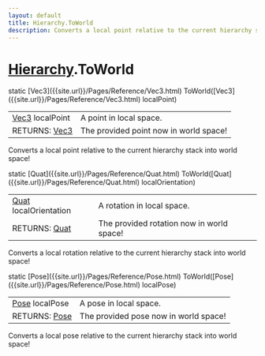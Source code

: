 ```yaml
---
layout: default
title: Hierarchy.ToWorld
description: Converts a local point relative to the current hierarchy stack into world space!
---
```

# [Hierarchy]({{site.url}}/Pages/Reference/Hierarchy.html).ToWorld

<div class='signature' markdown='1'>
static [Vec3]({{site.url}}/Pages/Reference/Vec3.html) ToWorld([Vec3]({{site.url}}/Pages/Reference/Vec3.html) localPoint)
</div>

|  |  |
|--|--|
|[Vec3]({{site.url}}/Pages/Reference/Vec3.html) localPoint|A point in local space.|
|RETURNS: [Vec3]({{site.url}}/Pages/Reference/Vec3.html)|The provided point now in world space!|

Converts a local point relative to the current hierarchy
stack into world space!
<div class='signature' markdown='1'>
static [Quat]({{site.url}}/Pages/Reference/Quat.html) ToWorld([Quat]({{site.url}}/Pages/Reference/Quat.html) localOrientation)
</div>

|  |  |
|--|--|
|[Quat]({{site.url}}/Pages/Reference/Quat.html) localOrientation|A rotation in local space.|
|RETURNS: [Quat]({{site.url}}/Pages/Reference/Quat.html)|The provided rotation now in world space!|

Converts a local rotation relative to the current
hierarchy stack into world space!
<div class='signature' markdown='1'>
static [Pose]({{site.url}}/Pages/Reference/Pose.html) ToWorld([Pose]({{site.url}}/Pages/Reference/Pose.html) localPose)
</div>

|  |  |
|--|--|
|[Pose]({{site.url}}/Pages/Reference/Pose.html) localPose|A pose in local space.|
|RETURNS: [Pose]({{site.url}}/Pages/Reference/Pose.html)|The provided pose now in world space!|

Converts a local pose relative to the current
hierarchy stack into world space!



